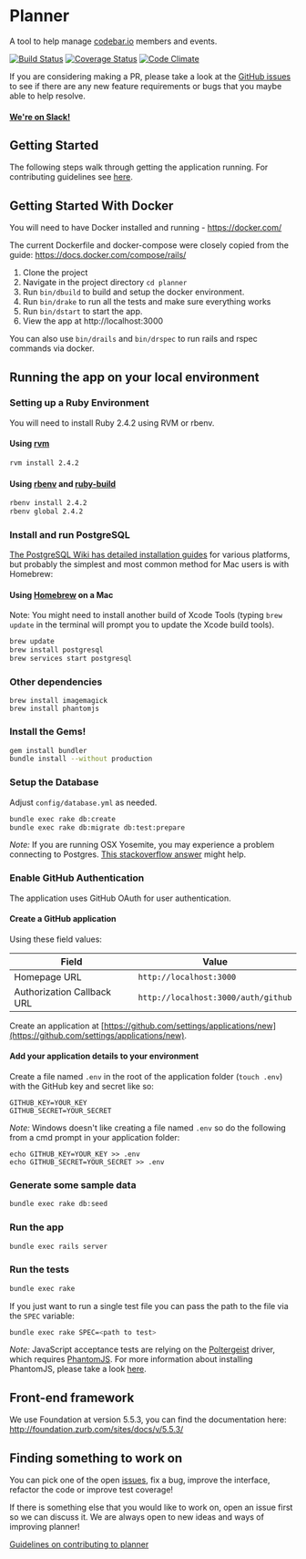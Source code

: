 # Planner

A tool to help manage [codebar.io](http://codebar.io) members and events.

[![Build Status](https://travis-ci.org/codebar/planner.png?branch=master)](https://travis-ci.org/codebar/planner)
[![Coverage Status](https://coveralls.io/repos/codebar/planner/badge.png)](https://coveralls.io/r/codebar/planner)
[![Code Climate](https://codeclimate.com/github/codebar/planner.png)](https://codeclimate.com/github/codebar/planner)

If you are considering making a PR, please take a look at the [GitHub issues](https://github.com/codebar/planner/issues) to see if there are any new feature requirements or bugs that you maybe able to help resolve.

#### [We're on Slack!](httpss://slack.codebar.io)


## Getting Started

The following steps walk through getting the application running. For contributing guidelines see [here](https://github.com/codebar/planner/blob/master/CONTRIBUTING.md).

## Getting Started With Docker
You will need to have Docker installed and running -  https://docker.com/

The current Dockerfile and docker-compose were closely copied from the guide: https://docs.docker.com/compose/rails/

1. Clone the project
2. Navigate in the project directory `cd planner`
3. Run `bin/dbuild` to build and setup the docker environment.
4. Run `bin/drake` to run all the tests and make sure everything works
5. Run `bin/dstart` to start the app.
6. View the app at  http://localhost:3000

You can also use `bin/drails` and `bin/drspec` to run rails and rspec commands via docker.


## Running the app on your local environment

### Setting up a Ruby Environment

You will need to install Ruby 2.4.2 using RVM or rbenv.

#### Using [rvm](https://rvm.io/rvm/install)

```bash
rvm install 2.4.2
```

#### Using [rbenv](https://github.com/sstephenson/rbenv) and [ruby-build](https://github.com/sstephenson/ruby-build)

```bash
rbenv install 2.4.2
rbenv global 2.4.2
```

### Install and run PostgreSQL
[The PostgreSQL Wiki has detailed installation guides](https://wiki.postgresql.org/wiki/Detailed_installation_guides) for various platforms, but probably the simplest and most common method for Mac users is with Homebrew:

#### Using [Homebrew](https://brew.sh/) on a Mac
Note: You might need to install another build of Xcode Tools (typing `brew update` in the terminal will prompt you to update the Xcode build tools).
```bash
brew update
brew install postgresql
brew services start postgresql
```
### Other dependencies
```
brew install imagemagick
brew install phantomjs
```

### Install the Gems!

```bash
gem install bundler
bundle install --without production
```

### Setup the Database

Adjust `config/database.yml` as needed.

```bash
bundle exec rake db:create
bundle exec rake db:migrate db:test:prepare
```

*Note:* If you are running OSX Yosemite, you may experience a problem connecting to
Postgres. [This stackoverflow answer](http://stackoverflow.com/a/26458194/1510063) might help.

### Enable GitHub Authentication

The application uses GitHub OAuth for user authentication.

#### Create a GitHub application

Using these field values:

| Field | Value |
| --- | --- |
| Homepage URL | `http://localhost:3000` |
| Authorization Callback URL | `http://localhost:3000/auth/github` |

Create an application at [https://github.com/settings/applications/new](https://github.com/settings/applications/new).

#### Add your application details to your environment

Create a file named `.env` in the root of the application folder (`touch .env`)
with the GitHub key and secret like so:

    GITHUB_KEY=YOUR_KEY
    GITHUB_SECRET=YOUR_SECRET

*Note:* Windows doesn't like creating a file named `.env` so do the following
from a cmd prompt in your application folder:

    echo GITHUB_KEY=YOUR_KEY >> .env
    echo GITHUB_SECRET=YOUR_SECRET >> .env

### Generate some sample data

```bash
bundle exec rake db:seed
```

### Run the app

```bash
bundle exec rails server
```

### Run the tests

```bash
bundle exec rake
```

If you just want to run a single test file you can pass the path to the file via the `SPEC` variable:
```bash
bundle exec rake SPEC=<path to test>
```

*Note:* JavaScript acceptance tests are relying on the [Poltergeist](https://github.com/teampoltergeist/poltergeist) driver, which requires
[PhantomJS](http://phantomjs.org). For more information about installing PhantomJS, please take a look
[here](https://github.com/teampoltergeist/poltergeist#installing-phantomjs).

## Front-end framework

We use Foundation at version 5.5.3, you can find the documentation here: http://foundation.zurb.com/sites/docs/v/5.5.3/

## Finding something to work on
You can pick one of the open [issues](https://github.com/codebar/planner/issues), fix a bug, improve the interface, refactor the code or improve test coverage!

If there is something else that you would like to work on, open an issue first so we can discuss it. We are always open to new ideas and ways of improving planner!

[Guidelines on contributing to planner](https://github.com/codebar/planner/blob/master/CONTRIBUTING.md)
